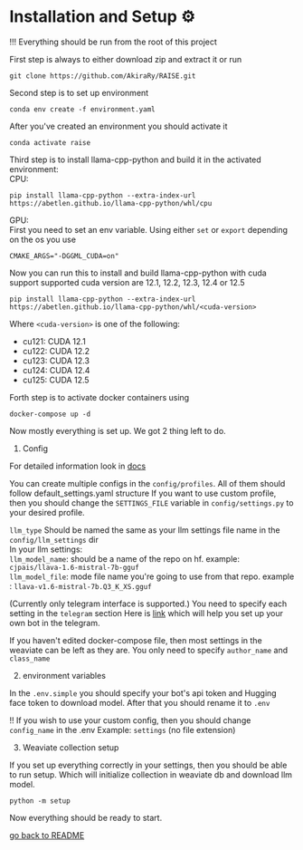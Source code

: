 # Installation and Setup ⚙️

!!! Everything should be run from the root of this project


First step is always to either download zip and extract it or run
```
git clone https://github.com/AkiraRy/RAISE.git
```

Second step is to set up environment
```
conda env create -f environment.yaml
```
After you've created an environment you should activate it

```
conda activate raise
```
Third step is to install llama-cpp-python and build it in the activated environment:\
CPU:
```
pip install llama-cpp-python --extra-index-url https://abetlen.github.io/llama-cpp-python/whl/cpu
```
GPU:\
First you need to set an env variable. Using either `set` or `export` depending on the os you use
```
CMAKE_ARGS="-DGGML_CUDA=on" 
```
Now you can run this to install and build llama-cpp-python with cuda support
supported cuda version are  12.1, 12.2, 12.3, 12.4 or 12.5
```
pip install llama-cpp-python --extra-index-url https://abetlen.github.io/llama-cpp-python/whl/<cuda-version>
```
Where `<cuda-version>` is one of the following:
- cu121: CUDA 12.1
- cu122: CUDA 12.2
- cu123: CUDA 12.3
- cu124: CUDA 12.4
- cu125: CUDA 12.5

Forth step is to activate docker containers using
```commandline
docker-compose up -d
```

Now mostly everything is set up. We got 2 thing left to do. 

1. Config

For detailed information look in [docs](docs/configs.md)

You can create multiple configs in the `config/profiles`. All of them should follow default_settings.yaml structure
If you want to use custom profile, then you should change the `SETTINGS_FILE` variable in `config/settings.py` to your desired profile.

`llm_type` Should be named the same as your llm settings file name in the `config/llm_settings` dir\
In your llm settings:\
`llm_model_name`: should be a name of the repo on hf. example: `cjpais/llava-1.6-mistral-7b-gguf`\
`llm_model_file`: mode file name you're going to use from that repo. example : `llava-v1.6-mistral-7b.Q3_K_XS.gguf`

(Currently only telegram interface is supported.)
You need to specify each setting in the `telegram` section
Here is [link](<https://www.directual.com/lesson-library/how-to-create-a-telegram-bot>) which will help you set up your own bot in the telegram.

If you haven't edited docker-compose file, then most settings in the weaviate can be left as they are. 
You only need to specify `author_name` and `class_name` 

2. environment variables 

In the `.env.simple` you should specify your bot's api token and Hugging face token to download model.
After that you should rename it to `.env`

!! If you wish to use your custom config, then you should change `config_name` in the .env Example: `settings` (no file extension)

3. Weaviate collection setup

If you set up everything correctly in your settings, then you should be able to run setup.
Which will initialize collection in weaviate db and download llm model.
```commandline
python -m setup
```

Now everything should be ready to start.

[go back to README](../README.md)
